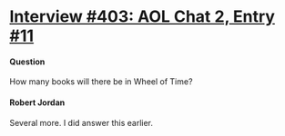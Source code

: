 # [Interview #403: AOL Chat 2, Entry #11](https://www.theoryland.com/intvmain.php?i=403#11)

#### Question

How many books will there be in Wheel of Time?

#### Robert Jordan

Several more. I did answer this earlier.

